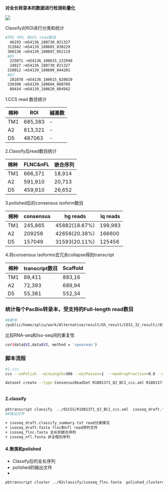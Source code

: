 **对全长转录本的数据进行检测和量化**

<img src="https://43423.oss-cn-beijing.aliyuncs.com/img/20191009131705.png"/>

Classify对ROI进行分类和统计

```bash
#TM1 中FL 和nFL read数目
  46193 >m54136_180730_021327
 312042 >m54139_180605_030229
 308136 >m54139_180607_052119
 #D5
  225071 >m54136_180615_222948
  24827 >m54136_180730_021327
 210012 >m54139_180609_044201
 #A2
  281078 >m54136_180615_020020
 230398 >m54139_180604_080709
  80434 >m54139_180620_084942
```

1.CCS read 数目统计

| 棉种 | ROI     | 碱基数 |
| ---- | ------- | ------ |
| TM1  | 685,383 | -      |
| A2   | 613,321 | -      |
| D5   | 487063  | -      |

2.Classify后read数目统计

| 棉种 | FLNC&nFL | 嵌合序列 |
| :--- | -------- | -------- |
| TM1  | 666,371  | 18,914   |
| A2   | 591,910  | 20,713   |
| D5   | 459,910  | 26,652   |

3.polished后的consensus isoform数目

| 棉种 | consensus | hg reads      | lq reads |
| ---- | --------- | ------------- | -------- |
| TM1  | 245,865   | 45882(18.67%) | 199,983  |
| A2   | 209256    | 42656(20.38%) | 166600   |
| D5   | 157049    | 31593(20.11%) | 125456   |

4.将consensus isoforms去冗余collapse得到transcript

| 棉种 | transcript数目 | Scaffold |
| ---- | -------------- | -------- |
| TM1  | 89,411         | 883,16   |
| A2   | 72,393         | 689,94   |
| D5   | 55,381         | 552,34   |



### 统计每个PacBio转录本，受支持的Full-length read数目

```bash
##脚本
/public/home/zpliu/work/Alternative/result/Gh_result/CO31_32_result//03_Classify/stattic_PacBio_readCount.py

```

比较RNA-seq和Iso-seq间的重复性

```bash
cor(data$V2,data$V3, method = 'spearman')
```

### 脚本流程

```bash
#1.ccs
ccs --noPolish --minLength=300 --minPasses=1  --maxDropFraction=0.8 --min-rq=0.8 --minSnr=4 -j 10 --report-file CCS.log ../../../raw_data/Gh-1/rawdata/R1801371_QJ_BC1_subreads.bam R1801371_QJ_BC1_ccs.bam

dataset create --type ConsensusReadSet R1801371_QJ_BC1_ccs.xml R1801371_QJ_BC1_ccs.bam 



```

#### 2.classify

```bash
pbtranscript classify  ../01CSS/R1801371_QJ_BC1_ccs.xml  isoseq_draft.fasta --flnc=isoseq_flnc.fasta --nfl=isoseq_nfl.fasta --cpus 10
##输出文件

+ isoseq_draft.classify_summary.txt read分类情况
+ isoseq_draft.fasta flnc和nfl read序列文件
+ isoseq_flnc.fasta 全长非嵌合序列
+ isoseq_nfl.fasta 非全程的序列
```

#### 4.聚类和polished

+ Classify后的全长序列
+ polished的输出文件
+ 

```bash
pbtranscript cluster ../02classify/isoseq_flnc.fasta  polished_clustered.fasta  --quiver --nfl_fa=../02classify/isoseq_nfl.fasta  --bas_fofn ../01CSS/R1801371_QJ_BC1_ccs.bam
```











